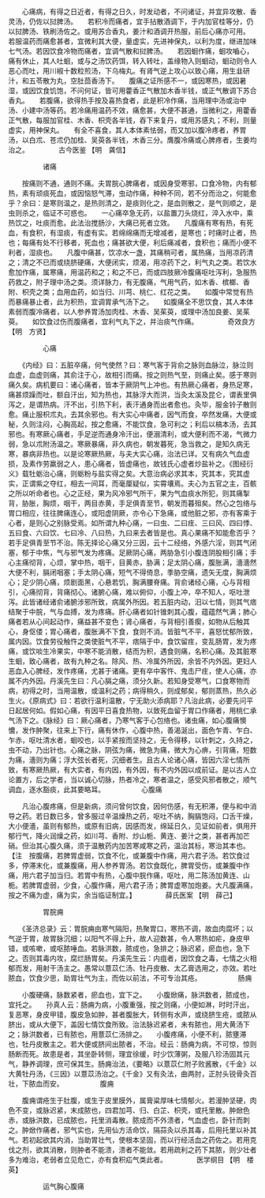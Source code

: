 <!-- { "loadSidebar": true } -->
　　心痛病，有得之日近者，有得之日久，时发动者，不问诸证，并宜异攻散、香灵汤，仍佐以挝脾汤。　　若积冷而痛者，宜手拈散酒调下，于内加官桂等分，仍以挝脾汤、铁刷汤佐之。或用苏合香丸，姜汁和酒调开热服，前后心痛亦可用。　　若服温药而痛愈甚者，宜微利其大便，量虚实，先进神保丸，以利为度，继进加味七气汤。若因饮食冷物而痛者，宜调气散和挝脾汤。　　若因蛔作痛，蛔攻嚙心，痛有休止，其人吐蛔，或与之汤饮药饵，转入转吐，盖缘物入则蛔动，蛔动则令人恶心而吐，用川椒十数粒煎汤，下乌梅丸。有肾气逆上攻心以致心痛，用生韭研汁，和五苓散为丸，空肚茴香汤下。　　腹痛之证所感不一，或因寒热，或因暑湿，或因饮食饥饱，不问何证，皆可用藿香正气散加木香半钱，或正气散调下苏合香丸。　　若腹痛，欲得热手按及喜热食者，此是积冷作痛，当用理中汤或治中汤、小建中汤等药。若冷痛用温药不效，痛愈甚，大便不甚通，当微利之，用藿香正气散，每服加官桂、木香、枳壳各半钱，吞下来复丹，或用苏感丸；不利，则量虚实，用神保丸。　　有全不喜食，其人本体素怯弱，而又加以腹冷疼者，养胃汤，以白朮、苍朮仍加桂、吴萸各半钱，木香三分。膺腹冷痛或心脾疼者，生姜均治之。
　　　　古今医鉴 【明　龚信】

　　　　　诸痛

　　按痛则不通，通则不痛。夫胃脘心脾痛者，或因身受寒邪，口食冷物，内有郁热，素有顽痰死血，或因恼怒气滞，虫动作痛，种种不同，若不分而治之，何能愈乎？余曰：是寒则温之，是热则清之，是痰则化之，是血则散之，是气则顺之，是虫则杀之，临证不可惑也。　　一心痛卒急无药，以盐置刀头烧红，淬入水中，乘热饮之，吐痰而愈。此法治搅肠沙，大痛已死者立效。　　凡腹痛有寒有热，有死血，有食积，有湿痰，有虚有实。若绵绵痛而无增减者，是寒也；时痛时止者，热也；每痛有处不行移者，死血也；痛甚欲大便，利后痛减者，食积也；痛而小便不利者，湿痰也。　　凡腹中痛甚，饮凉水一盏，其痛稍可者，属热痛，当用凉药清之；清之不已而或绕脐硬痛，大便闭实，烦渴，用凉药下之，利气丸之类。若饮水愈加作痛，属寒痛，用温药和之；和之不已，而或四肢厥冷腹痛呕吐泻利，急服热药救之，附子理中汤之类。须详脉力，有无腹痛，气用气药，如木香、槟榔、香附、枳壳之类；血用血药，如当归、川芎、桃仁、红花之类。　　如腹中常觉有热而暴痛暴止者，此为积热，宜调胃承气汤下之。　　如腹痛全不思饮食，其人本体素弱而腹冷痛者，以人参养胃汤加肉桂、木香、吴茱萸，或理中汤加良姜、吴茱萸。　　如饮食过伤而腹痛者，宜利气丸下之，并治痰气作痛。
　　　　奇效良方 【明　方贤】

　　　　　心痛

　　《内经》曰：五脏卒痛，何气使然？曰：寒气客于背俞之脉则血脉泣，脉泣则血虚，血虚则痛，其俞注于心，故相引而痛。按之则热气至，则痛止矣。感于寒则痛久矣。病机要曰：诸心痛者，皆本于厥阴气上冲也。有热厥心痛者，身热足寒，痛甚烦躁而吐，额自汗出，知为热也，其脉浮大而洪，当灸太溪及昆仑，谓表里俱泻之，是谓热病。汗不出，引热下利，表汗通身而出者愈也。灸毕，服金铃子散则愈。痛止服枳朮丸，去其余邪也。有大实心中痛者，因气而食，卒然发痛，大便或秘，久则注闷，心胸高起，按之愈痛，不能饮食，急可利之；利后以槁本汤，去其邪也。有寒厥心痛者，手足逆而通身冷汗出，便溺清利，或大便利而不渴，气微力弱，急以朮附汤温之。寒厥暴痛，非久病也，朝发暮死，急当救之，是知久病无寒，暴病非热也。以是论寒厥热厥，与夫大实心痛，治法已详。又有病久气血虚损，及素作劳羸弱之人，患心痛者，皆虚痛也，故钱氏心虚者炒盐补之。《图经衍义》载牡蛎治心痛，则蛎粉与盐实得之矣。大意治病必求其本，究其本，究其虚实，正谓紫之夺红，相去一间耳，而毫厘疑似，实霄壤焉。夫心为五官之主，百骸之所以听命者也。心之正经，果为风冷邪气所干，果为气血痰水所犯，则其痛掣背，胁胀，胸烦，咽干，两目赤黄，手足俱青至节，朝发而暮殂矣。然心之包络与胃口相应，往往脾痛连心，或阳虚阴厥，亦令心下急痛，或他脏之邪，亦有客乘于心者，是则心之别脉受焉。如所谓九种心痛，一曰虫、二曰疰、三曰风、四曰悸、五曰食、六曰饮、七曰冷、八曰热，九曰来去者皆是也。真心果痛不知能愈否乎？若手足俱青至节不治。陈无择论心痛又分三因，云十二经络，外感六淫，则其气闭塞，郁于中焦，气与邪气发为疼痛。足厥阴心痛，两胁急引小腹连阴股相引痛；手心主痛彻背，心烦，掌中热，咽干，目黄赤，胁满；足太阴心痛，腹胀满，濇濇然大便不利，膈闭咽塞；手太阴心痛，短气不得倚息，季胁空痛，遗矢无度，胸满烦心；足少阴心痛，烦剧面黑，心悬若饥，胸满腰脊痛。背俞诸经心痛，心与背相引，心痛彻背，背痛彻心。诸腑心痛，难以俯仰，小腹上冲，卒不知人，呕吐泄泻。此皆诸经诸俞诸腑涉邪所致，病属外所因。若五脏内动，汨以七情，则其气痞结聚于中脘，气与血搏，发为疼痛。肝心痛者如针锥刺其心腹，蕴蕴然气满；肺心痛者若从心间起动作，痛益甚不变色；肾心痛者，与背相引善瘈，如物从后触其心，身伛偻；胃心痛者，腹胀满不下食，食则不消。皆脏气不平，喜怒忧郁所致，属内因。饮食劳役触忤之类使脏气不平，痞隔于中，食饮留疰，变乱肠胃，发为疼痛，或饮啖生冷果实，中寒不能消散，结而为积，遇食则痛，名积心痛。及其脏寒生蛔，致心痛者，故有九种之名。除风、热、冷属外所因，余皆不内外因。更妇人恶血入心脾经，发作疼痛，尤甚于诸痛。更有卒中客忤、鬼击尸疰，使人心痛，亦属不内外因。丹溪先生曰：凡心膈之痛，须分久新。若知身受寒气，口食寒物而病，初得之时，当用温散，或温利之药；病得稍久，则成郁矣，郁则蒸热，热久必生火。《原病式》曰：若欲行温利温散，宁无助火添病耶？凡治此病，必要先问平日起居何如。假如心痛，有因平日喜食热物，以致死血留于胃口作痛者，用桃仁承气汤下之。《脉经》曰：厥心痛者，乃寒气客于心包络也。诸虫痛，如心腹痛懊憹，发作肿聚，往来上下行，痛有休作，心腹中热，善渴涎出，面色乍青、乍白、乍赤，呕吐清水者，蛔咬也，以手紧按而坚持之，无令得移，以针刺之，久持之，虫不动，乃出针也。心痛之脉，阴弦为痛，微急为痛，微大为心痹，引背痛，短数为痛，濇则为痛；浮大弦长者死，沉细者生。且古人论诸心痛，皆因六淫七情所致，有寒厥热厥，有大实者，有内因，有外因，有不内外因以成前证。是以古人立论置方，后之学者，当以诚心切脉，热者冷之，寒者温之，感受风邪者散之，顺气调血，逐水豁痰，此其要略耳。
　　　　　心腹痛

　　凡治心腹疼痛，但是新病，须问曾何饮食，因何伤感，有无积滞，便与和中消导之药。若日数已多，曾多服过辛温燥热之药，呕吐不纳，胸膈饱闷，口舌干燥，大小便濇，虽则有郁热，或原有旧病，因感而发，绵延日久，见证如前者，俱用开郁行气，降火润燥之药，如川芎、香附、炒山栀、黄连、姜汁之类，甚者再加芒硝。但治其心腹久痛，须于温散药内加苦寒咸寒之药，温治其标，寒治其本也。　　【注　按腹痛，若脾胃虚弱，饮食不化，或兼腹中作痛，用六君子汤。若饮食过多，停滞末化，或兼腹痛，用人参养胃汤。若饮食既化，脾胃受伤，或兼腹中作痛，用六君子加当归。若胃中有热，心腹中脘作痛，呕吐，用二陈汤加黄连、山栀。若脾胃虚弱，少食，心腹作痛，用六君子汤；脾胃虚寒加炮姜。大凡腹满痛，按之不痛为虚，痛为实，余当临证制宜。】
　　　　薛氏医案 【明　薛己】

　　　　　胃脘痈

　　《圣济总录》云：胃脘痈由寒气隔阳，热聚胃口，寒热不调，故血肉腐坏；以气逆于胃，故胃脉沉细；以阳气不得上升，故人迎数甚，令人寒热如疟，身皮甲错，或咳嗽，或呕脓唾血。若脉洪数，脓成也，急排之；脉迟紧，瘀血也，急下之。否则其毒内攻，腐烂肠胃矣。丹溪先生云：内疽者，因饮食之毒，七情之火相郁而发，用射干汤主之。愚常以薏苡仁汤、牡丹皮散、太乙膏选用之，亦效。若吐脓血，饮食少思，助胃壮气为主，而佐以前法，不可专治其疮。
　　　　　肠痈

　　小腹硬痛，脉数紧者，瘀血也，宜下之。　　小腹焮痛，脉洪数者，脓成也，宜托之。　　孙真人云：肠痈为病，小腹重强，按之则痛，小便如淋，时时汗出，复恶寒，身皮甲错，腹皮急如肿，甚者腹胀大，转侧有水声，或绕脐生疮，或脓从脐出，或从大便下，盖因七情饮食所致。治法脉迟紧者，未有脓也，用大黄汤下之；脉洪数者，已有脓也，用薏苡仁汤排之。　　小腹疼痛，小便不利，脓壅滞也，牡丹皮散主之。若大便或脐间出脓者，不治。经云：肠痈为病，不可惊，惊则肠断而死。故患是者，其坐卧转侧，理宜徐缓，时少饮薄粥，及服八珍汤固其元气，静养调理，庶可保其生。肠痈治法，《要略》以薏苡仁附子败酱散，《千金》以大黄牡丹汤，《三因》以薏苡汤治之。《千金》又有灸法，曲两肘，正肘头锐骨灸百壮，下脓血而安。
　　　　　腹痈

　　腹痈谓疮生于肚腹，或生于皮里膜外，属膏粱厚味七情郁火。若漫肿坚硬，肉色不变，或脉迟紧，末成脓也，四君加芎、归、白芷、枳壳，或托里散。肿焮色赤，或脉洪数，已成脓也，托里消毒散。脓成而不外溃者，气血虚也，卧针而刺之。肿焮作痛者，邪气实也，先用仙方活命饮，隔蒜灸以杀其毒，后用托里以补其气。若初起欲其内消，当助胃壮气，使根本坚固，而以行经活血之药佐之。若用克伐之剂，欲其消散，则肿者不能溃，溃者不能敛。若用疏利之药下其脓，则少壮者多为难治，老弱者立见危亡，亦有食积疝气类此者。
　　　　医学纲目 【明　楼英】

　　　　　运气胸心腹痛


